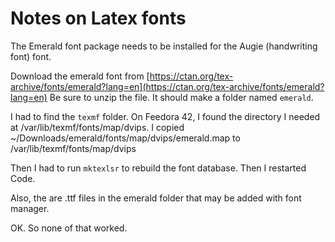 # Notes on Latex fonts

The Emerald font package needs to be installed for the Augie (handwriting font) font.

Download the emerald font from [https://ctan.org/tex-archive/fonts/emerald?lang=en](https://ctan.org/tex-archive/fonts/emerald?lang=en)  Be sure to unzip the file.  It should make a folder named `emerald`.

I had to find the `texmf` folder. On Feedora 42, I found the directory I needed at /var/lib/texmf/fonts/map/dvips.  I copied ~/Downloads/emerald/fonts/map/dvips/emerald.map to /var/lib/texmf/fonts/map/dvips

Then I had to run `mktexlsr` to rebuild the font database.  Then I restarted Code.

Also, the are .ttf files in the emerald folder that may be added with font manager.

OK.  So none of that worked.